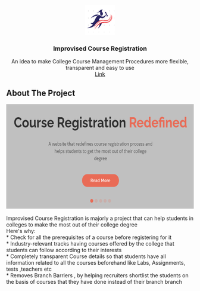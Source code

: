 



<!-- PROJECT LOGO -->
<br />
<p align="center">
    <img src="static/img/favicon.png" alt="Logo" width="80" height="80">
  </a>

  <h3 align="center">Improvised Course Registration</h3>

  <p align="center">
    An idea to make College Course Management Procedures more flexible, transparent and easy to use
    <br />
    <a href="http://improvised-course-registration.herokuapp.com/">Link</a>
  </p>
</p>





<!-- ABOUT THE PROJECT -->
## About The Project

<p align="center">
    <img src="static/img/intro.png" alt="Logo" width="520" height="280">
  </a>
   <p >
Improvised Course Registration is majorly a project that can help students in colleges to make the most out of their college degree
     <br />
Here's why:
     <br />
* Check for all the prerequisites of a course before registering for it <br />
* Industry-relevant tracks having courses offered by the college that students can follow according to their interests <br />
* Completely transparent Course details so that students have all information related to all the courses beforehand like Labs, Assignments, tests ,teachers etc  <br />
* Removes Branch Barriers ,  by helping recruiters shortlist the students on the basis of courses that they have done instead of their branch branch <br />
</p>
